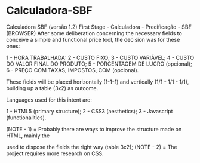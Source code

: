 # Calculadora-SBF
Calculadora SBF (versão 1.2)
First Stage - Calculadora - Precificação - SBF (BROWSER)
After some deliberation concerning the necessary fields to conceive a simple and functional price tool, the decision was for these ones:

1 - HORA TRABALHADA: 2 - CUSTO FIXO; 3 - CUSTO VARIÁVEL; 4 - CUSTO DO VALOR FINAL DO PRODUTO; 5 - PORCENTAGEM DE LUCRO (opcional); 6 - PREÇO COM TAXAS, IMPOSTOS, COM (opcional).

These fields will be placed horizontally (1-1-1) and vertically (1/1 - 1/1 - 1/1), building up a table (3x2) as outcome.

Languages used for this intent are:

1 - HTML5 (primary structure); 2 - CSS3 (aesthetics); 3 - Javascript (functionalities).

(NOTE - 1) = Probably there are ways to improve the structure made on HTML, mainly the

used to dispose the fields the right way (table 3x2); (NOTE - 2) = The project requires more research on CSS.

